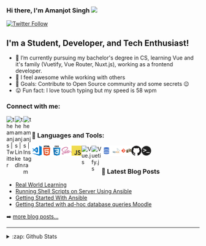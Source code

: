 ### Hi there, I'm Amanjot Singh <img src="https://media.giphy.com/media/hvRJCLFzcasrR4ia7z/giphy.gif" width="25px">

[![Twitter Follow](https://img.shields.io/twitter/follow/theamanjs?color=1DA1F2&logo=twitter&style=for-the-badge)](https://twitter.com/intent/follow?original_referer=https%3A%2F%2Fgithub.com%2Ftheamanjs&screen_name=theamanjs)

## I'm a Student, Developer, and Tech Enthusiast!

- 🔭 I’m currently pursuing my bachelor's degree in CS, learning Vue and it's family (Vuetify, Vue Router, Nuxt.js), working as a frontend developer.
- 👯 I feel awesome while working with others 
- 🥅 Goals: Contribute to Open Source community and some secrets 😉
- 😛 Fun fact: I love touch typing but my speed is 58 wpm

### Connect with me:

[<img align="left" alt="theamanjs | Twitter" width="22px" src="https://cdn.jsdelivr.net/npm/simple-icons@v3/icons/twitter.svg" />][twitter]
[<img align="left" alt="theamanjs | LinkedIn" width="22px" src="https://cdn.jsdelivr.net/npm/simple-icons@v3/icons/linkedin.svg" />][linkedin]
[<img align="left" alt="theamanjs | Instagram" width="22px" src="https://cdn.jsdelivr.net/npm/simple-icons@v3/icons/instagram.svg" />][instagram]

<br />

### 🤝 Languages and Tools:

[<img align="left" alt="Visual Studio Code" width="26px" src="https://raw.githubusercontent.com/github/explore/80688e429a7d4ef2fca1e82350fe8e3517d3494d/topics/visual-studio-code/visual-studio-code.png" />][vscode]
[<img align="left" alt="HTML5" width="26px" src="https://raw.githubusercontent.com/github/explore/80688e429a7d4ef2fca1e82350fe8e3517d3494d/topics/html/html.png" />][html]
[<img align="left" alt="CSS3" width="26px" src="https://raw.githubusercontent.com/github/explore/80688e429a7d4ef2fca1e82350fe8e3517d3494d/topics/css/css.png" />][css]
[<img align="left" alt="Sass" width="26px" src="https://raw.githubusercontent.com/github/explore/80688e429a7d4ef2fca1e82350fe8e3517d3494d/topics/sass/sass.png" />][sass]
[<img align="left" alt="JavaScript" width="26px" src="https://raw.githubusercontent.com/github/explore/80688e429a7d4ef2fca1e82350fe8e3517d3494d/topics/javascript/javascript.png" />][javascript]
[<img align="left" alt="Vue.js" width="26px" src="https://upload.wikimedia.org/wikipedia/commons/thumb/9/95/Vue.js_Logo_2.svg/1200px-Vue.js_Logo_2.svg.png" />][vue]
[<img align="left" alt="Vuetify.js" width="26px" src="https://seeklogo.com/images/V/vuetify-logo-3BCF73C928-seeklogo.com.png" />][vuetify]
[<img align="left" alt="SQL" width="26px" src="https://raw.githubusercontent.com/github/explore/80688e429a7d4ef2fca1e82350fe8e3517d3494d/topics/sql/sql.png" />][sql]
[<img align="left" alt="MySQL" width="26px" src="https://raw.githubusercontent.com/github/explore/80688e429a7d4ef2fca1e82350fe8e3517d3494d/topics/mysql/mysql.png" />][mysql]
[<img align="left" alt="Git" width="26px" src="https://raw.githubusercontent.com/github/explore/80688e429a7d4ef2fca1e82350fe8e3517d3494d/topics/git/git.png" />][git]
[<img align="left" alt="GitHub" width="26px" src="https://raw.githubusercontent.com/github/explore/78df643247d429f6cc873026c0622819ad797942/topics/github/github.png" />][github]
[<img align="left" alt="Terminal" width="26px" src="https://raw.githubusercontent.com/github/explore/80688e429a7d4ef2fca1e82350fe8e3517d3494d/topics/terminal/terminal.png" />][terminal]

<br />
<br />

### 📕 Latest Blog Posts

<!-- BLOG-POST-LIST:START -->
- [Real World Learning](https://dev.to/theamanjs/real-world-learning-2i33)
- [Running Shell Scripts on Server Using Ansible](https://thejsdeveloper.wordpress.com/2020/08/07/running-shell-scripts-on-server-using-ansible/)
- [Getting Started With Ansible](https://thejsdeveloper.wordpress.com/2020/08/06/getting-started-with-ansible/)
- [Getting Started with ad-hoc database queries Moodle](https://thejsdeveloper.wordpress.com/2020/06/21/getting-started-with-ad-hoc-database-queries-moodle/)
<!-- BLOG-POST-LIST:END -->

➡️ [more blog posts...](https://thejsdeveloper.wordpress.com)

---

<details>
  <summary>:zap: Github Stats</summary>

  <img align="left" alt="theamanjs's Github Stats" src="https://github-readme-stats.codestackr.vercel.app/api?username=theamanjs&show_icons=true&hide_border=true" />

</details>

[twitter]: https://twitter.com/theamanjs
[instagram]: https://instagram.com/theamanjs
[linkedin]: https://linkedin.com/in/theamanjs
[vscode]: https://raw.githubusercontent.com/github/explore/80688e429a7d4ef2fca1e82350fe8e3517d3494d/topics/visual-studio-code/visual-studio-code.png
[html]: https://raw.githubusercontent.com/github/explore/80688e429a7d4ef2fca1e82350fe8e3517d3494d/topics/html/html.png
[css]: https://raw.githubusercontent.com/github/explore/80688e429a7d4ef2fca1e82350fe8e3517d3494d/topics/css/css.png
[sass]: https://raw.githubusercontent.com/github/explore/80688e429a7d4ef2fca1e82350fe8e3517d3494d/topics/sass/sass.png
[javascript]: https://raw.githubusercontent.com/github/explore/80688e429a7d4ef2fca1e82350fe8e3517d3494d/topics/javascript/javascript.png
[vue]: https://upload.wikimedia.org/wikipedia/commons/thumb/9/95/Vue.js_Logo_2.svg/1200px-Vue.js_Logo_2.svg.png
[vuetify]: https://seeklogo.com/images/V/vuetify-logo-3BCF73C928-seeklogo.com.png
[sql]: https://raw.githubusercontent.com/github/explore/80688e429a7d4ef2fca1e82350fe8e3517d3494d/topics/sql/sql.png
[mysql]: https://raw.githubusercontent.com/github/explore/80688e429a7d4ef2fca1e82350fe8e3517d3494d/topics/mysql/mysql.png
[git]: https://raw.githubusercontent.com/github/explore/80688e429a7d4ef2fca1e82350fe8e3517d3494d/topics/git/git.png
[github]: https://raw.githubusercontent.com/github/explore/78df643247d429f6cc873026c0622819ad797942/topics/github/github.png
[terminal]: https://raw.githubusercontent.com/github/explore/80688e429a7d4ef2fca1e82350fe8e3517d3494d/topics/terminal/terminal.png


